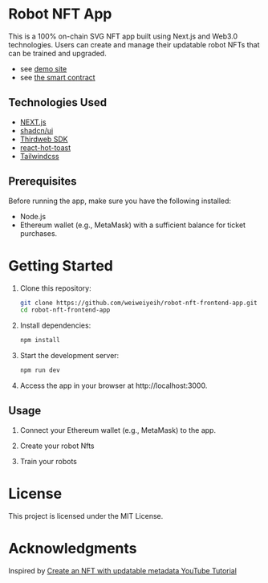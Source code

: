 # Robot NFT App

This is a 100% on-chain SVG NFT app built using Next.js and Web3.0 technologies. Users can create and manage their updatable robot NFTs that can be trained and upgraded.

- see [demo site]()
- see [the smart contract](https://github.com/weiweiyeih/robot-nft-smart-contract)

## Technologies Used

- [NEXT.js](https://nextjs.org/docs/getting-started/installation)
- [shadcn/ui](https://ui.shadcn.com/docs/installation/next)
- [Thirdweb SDK](https://portal.thirdweb.com/react)
- [react-hot-toast](https://react-hot-toast.com/)
- [Tailwindcss](https://tailwindcss.com/)

## Prerequisites

Before running the app, make sure you have the following installed:

- Node.js
- Ethereum wallet (e.g., MetaMask) with a sufficient balance for ticket purchases.

# Getting Started

1. Clone this repository:

   ```bash
   git clone https://github.com/weiweiyeih/robot-nft-frontend-app.git
   cd robot-nft-frontend-app
   ```

2. Install dependencies:

   ```cmd
   npm install
   ```

3. Start the development server:

   ```cmd
   npm run dev
   ```

4. Access the app in your browser at http://localhost:3000.

## Usage

1. Connect your Ethereum wallet (e.g., MetaMask) to the app.

2. Create your robot Nfts

3. Train your robots

# License

This project is licensed under the MIT License.

# Acknowledgments

Inspired by [Create an NFT with updatable metadata YouTube Tutorial](https://github.com/thirdweb-example/upgradable-metadata-youtube)
